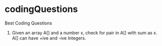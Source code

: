 # codingQuestions
Best Coding Questions

1) Given an array A[] and a number x, check for pair in A[] with sum as x. A[] can have +ive and -ive Integers.
